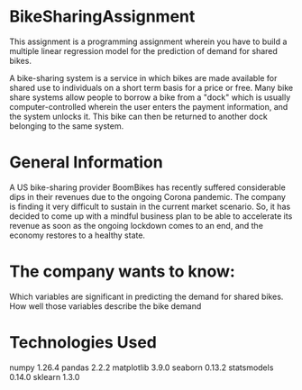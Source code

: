 # BikeSharingAssignment
This assignment is a programming assignment wherein you have to build a multiple linear regression model for the prediction of demand for shared bikes.

A bike-sharing system is a service in which bikes are made available for shared use to individuals on a short term basis for a price or free. Many bike share systems allow people to borrow a bike from a "dock" which is usually computer-controlled wherein the user enters the payment information, and the system unlocks it. This bike can then be returned to another dock belonging to the same system.

# General Information
A US bike-sharing provider BoomBikes has recently suffered considerable dips in their revenues due to the ongoing Corona pandemic. The company is finding it very difficult to sustain in the current market scenario. So, it has decided to come up with a mindful business plan to be able to accelerate its revenue as soon as the ongoing lockdown comes to an end, and the economy restores to a healthy state.

# The company wants to know:
Which variables are significant in predicting the demand for shared bikes.
How well those variables describe the bike demand

# Technologies Used
numpy 1.26.4
pandas 2.2.2
matplotlib 3.9.0
seaborn 0.13.2
statsmodels 0.14.0
sklearn 1.3.0


